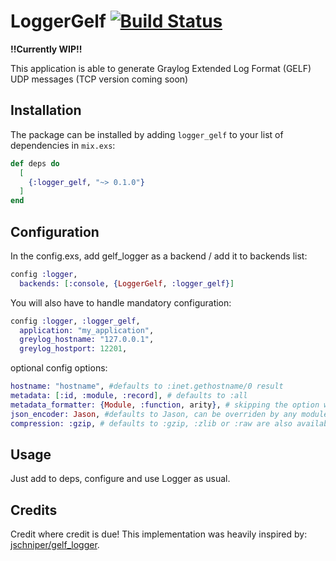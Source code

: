 # LoggerGelf [![Build Status](https://travis-ci.org/kociamber/logger_gelf.svg?branch=master)](https://travis-ci.org/kociamber/logger_gelf)
**!!Currently WIP!!**

This application is able to generate Graylog Extended Log Format (GELF) UDP messages (TCP version coming soon)

## Installation

The package can be installed
by adding `logger_gelf` to your list of dependencies in `mix.exs`:

```elixir
def deps do
  [
    {:logger_gelf, "~> 0.1.0"}
  ]
end
```
## Configuration

In the config.exs, add gelf_logger as a backend / add it to backends list:

```elixir
config :logger,
  backends: [:console, {LoggerGelf, :logger_gelf}]
```

You will also have to handle mandatory configuration:

```elixir
config :logger, :logger_gelf,
  application: "my_application",
  greylog_hostname: "127.0.0.1",
  greylog_hostport: 12201,
```
optional config options:

```elixir
hostname: "hostname", #defaults to :inet.gethostname/0 result
metadata: [:id, :module, :record], # defaults to :all
metadata_formatter: {Module, :function, arity}, # skipping the option will leave metadata as it is
json_encoder: Jason, #defaults to Jason, can be overriden by any module using  encode!/1 (ie. Poison)
compression: :gzip, # defaults to :gzip, :zlib or :raw are also available
```

## Usage

Just add to deps, configure and use Logger as usual.

## Credits

Credit where credit is due! This implementation was heavily inspired by:
[jschniper/gelf_logger](https://github.com/jschniper/gelf_logger).
